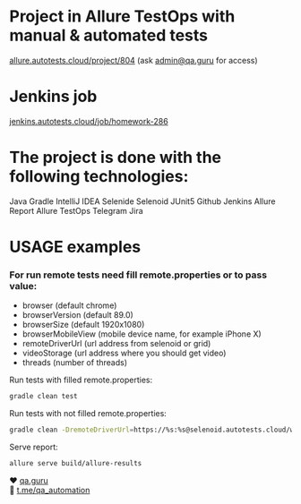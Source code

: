 # Project in Allure TestOps with manual & automated tests
<a target="_blank" href="https://allure.autotests.cloud/project/804">allure.autotests.cloud/project/804</a> (ask admin@qa.guru for access)

# Jenkins job
<a target="_blank" href="https://jenkins.autotests.cloud/job/homework-286">jenkins.autotests.cloud/job/homework-286</a>

# The project is done with the following technologies:
Java Gradle IntelliJ IDEA Selenide Selenoid JUnit5 Github Jenkins Allure Report Allure TestOps Telegram Jira

# USAGE examples

### For run remote tests need fill remote.properties or to pass value:

* browser (default chrome)
* browserVersion (default 89.0)
* browserSize (default 1920x1080)
* browserMobileView (mobile device name, for example iPhone X)
* remoteDriverUrl (url address from selenoid or grid)
* videoStorage (url address where you should get video)
* threads (number of threads)


Run tests with filled remote.properties:
```bash
gradle clean test
```

Run tests with not filled remote.properties:
```bash
gradle clean -DremoteDriverUrl=https://%s:%s@selenoid.autotests.cloud/wd/hub/ -DvideoStorage=https://selenoid.autotests.cloud/video/ -Dthreads=1 test
```

Serve report:
```bash
allure serve build/allure-results
```

:heart: <a target="_blank" href="https://qa.guru">qa.guru</a><br/>
:blue_heart: <a target="_blank" href="https://t.me/qa_automation">t.me/qa_automation</a>
